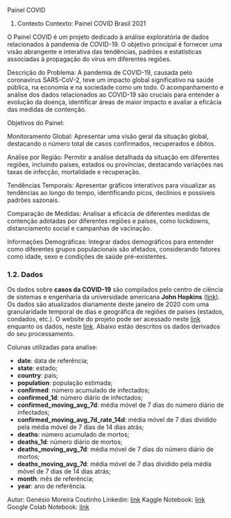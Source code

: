 Painel COVID
1. Contexto
Contexto: Painel COVID Brasil 2021

O Painel COVID é um projeto dedicado à análise exploratória de dados relacionados à pandemia de COVID-19. O objetivo principal é fornecer uma visão abrangente e interativa das tendências, padrões e estatísticas associadas à propagação do vírus em diferentes regiões.

Descrição do Problema:
A pandemia de COVID-19, causada pelo coronavírus SARS-CoV-2, teve um impacto global significativo na saúde pública, na economia e na sociedade como um todo. O acompanhamento e análise dos dados relacionados ao COVID-19 são cruciais para entender a evolução da doença, identificar áreas de maior impacto e avaliar a eficácia das medidas de contenção.

Objetivos do Painel:

Monitoramento Global: Apresentar uma visão geral da situação global, destacando o número total de casos confirmados, recuperados e óbitos.

Análise por Região: Permitir a análise detalhada da situação em diferentes regiões, incluindo países, estados ou províncias, destacando variações nas taxas de infecção, mortalidade e recuperação.

Tendências Temporais: Apresentar gráficos interativos para visualizar as tendências ao longo do tempo, identificando picos, declínios e possíveis padrões sazonais.

Comparação de Medidas: Analisar a eficácia de diferentes medidas de contenção adotadas por diferentes regiões e países, como lockdowns, distanciamento social e campanhas de vacinação.

Informações Demográficas: Integrar dados demográficos para entender como diferentes grupos populacionais são afetados, considerando fatores como idade, sexo e condições de saúde pré-existentes.


### **1.2. Dados**

Os dados sobre **casos da COVID-19** são compilados pelo centro de ciência de sistemas e engenharia da universidade americana **John Hopkins** ([link](https://www.jhu.edu)). Os dados são atualizados diariamente deste janeiro de 2020 com uma granularidade temporal de dias e geográfica de regiões de países (estados, condados, etc.). O website do projeto pode ser acessado neste [link](https://systems.jhu.edu/research/public-health/ncov/) enquanto os dados, neste [link](https://github.com/CSSEGISandData/COVID-19/tree/master/csse_covid_19_data/csse_covid_19_daily_reports). Abaixo estão descritos os dados derivados do seu processamento.

Colunas utilizadas para analise:
 - **date**: data de referência;
 - **state**: estado;
 - **country**: país;
 - **population**: população estimada;
 - **confirmed**: número acumulado de infectados;
 - **confirmed_1d**: número diário de infectados;
 - **confirmed_moving_avg_7d**: média móvel de 7 dias do número diário de infectados;
 - **confirmed_moving_avg_7d_rate_14d**: média móvel de 7 dias dividido pela média móvel de 7 dias de 14 dias atrás;
 - **deaths**: número acumulado de mortos;
 - **deaths_1d**: número diário de mortos;
 - **deaths_moving_avg_7d**: média móvel de 7 dias do número diário de mortos;
 - **deaths_moving_avg_7d**: média móvel de 7 dias dividido pela média móvel de 7 dias de 14 dias atrás;
 - **month**: mês de referência;
 - **year**: ano de referência.

Autor: Genésio Moreira Coutinho
Linkedin: [link](https://www.linkedin.com/in/genesio-coutinho-554733124/)
Kaggle Notebook: [link](https://www.kaggle.com/code/genesiomoreira/notebook-dashboard-covid-brasil-2021)
Google Colab Notebook: [link](https://colab.research.google.com/drive/1NZd3X8e0rQh_lFvDPXb-7ZUDCdIhZMAh?usp=sharing)

